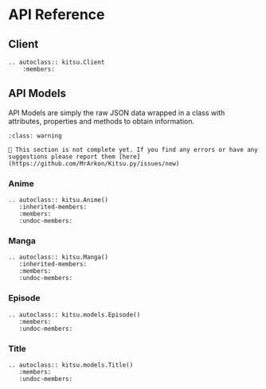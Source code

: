 # API Reference

## Client

```{eval-rst}
.. autoclass:: kitsu.Client
    :members:
```

## API Models

API Models are simply the raw JSON data wrapped in a class with attributes, properties and methods to obtain information.

```{admonition} Warning
:class: warning

🚧 This section is not complete yet. If you find any errors or have any suggestions please report them [here](https://github.com/MrArkon/Kitsu.py/issues/new)
```

### Anime

```{eval-rst}
.. autoclass:: kitsu.Anime()
   :inherited-members:
   :members:
   :undoc-members:
```

### Manga

```{eval-rst}
.. autoclass:: kitsu.Manga()
   :inherited-members:
   :members:
   :undoc-members:
```

### Episode
```{eval-rst}
.. autoclass:: kitsu.models.Episode()
   :members:
   :undoc-members:
```

### Title
```{eval-rst}
.. autoclass:: kitsu.models.Title()
   :members:
   :undoc-members:
```